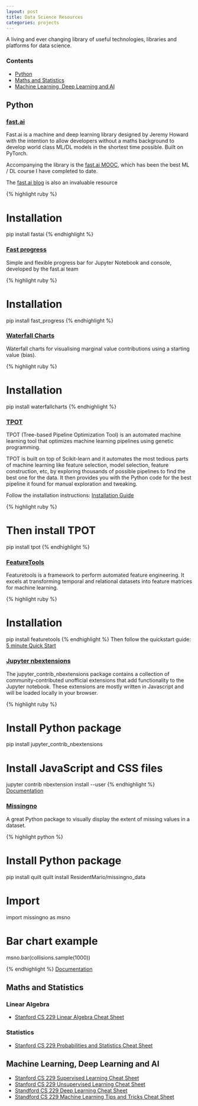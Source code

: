 ```yaml
---
layout: post
title: Data Science Resources
categories: projects
---
```


A living and ever changing library of useful technologies, libraries and platforms for data science.

<!-- more -->

<h3>Contents</h3>

<ul>
	<li><a href="#python">Python</a></li>
	<li><a href="#mathsandstatistics">Maths and Statistics</a></li>
	<li><a href="#machnielearning">Machine Learning, Deep Learning and AI</a></li>
</ul>


<h2 id="python">Python</h2>

<h3><a href="https://github.com/fastai/fastai">fast.ai</a></h3>
Fast.ai is a machine and deep learning library designed by Jeremy Howard with the intention to allow developers without a maths background to develop world class ML/DL models in the shortest time possible. Built on PyTorch.

Accompanying the library is the <a href="http://www.fast.ai/">fast.ai MOOC</a>, which has been the best ML / DL course I have completed to date.

The <a href="http://www.fast.ai/topics/">fast.ai blog</a> is also an invaluable resource

{% highlight ruby %}
# Installation
pip install fastai
{% endhighlight %}


<h3><a href="https://github.com/fastai/fast_progress">Fast progress</a></h3>
Simple and flexible progress bar for Jupyter Notebook and console, developed by the fast.ai team

{% highlight ruby %}
# Installation
pip install fast_progress
{% endhighlight %}

<h3><a href="https://github.com/chrispaulca/waterfall">Waterfall Charts</a></h3>
Waterfall charts for visualising marginal value contributions using a starting value (bias). 

{% highlight ruby %}
# Installation
pip install waterfallcharts
{% endhighlight %}

<h3><a href="https://github.com/EpistasisLab/tpot">TPOT</a></h3>
TPOT (Tree-based Pipeline Optimization Tool) is an automated machine learning tool that optimizes machine learning pipelines using genetic programming.

TPOT is built on top of Scikit-learn and it automates the most tedious parts of machine learning like feature selection, model selection, feature construction, etc, by exploring thousands of possible pipelines to find the best one for the data. It then provides you with the Python code for the best pipeline it found for manual exploration and tweaking.

Follow the installation instructions: <a href="http://epistasislab.github.io/tpot/installing/">Installation Guide</a>

{% highlight ruby %}
# Then install TPOT
pip install tpot
{% endhighlight %}

<h3><a href="https://www.featuretools.com/">FeatureTools</a></h3>
Featuretools is a framework to perform automated feature engineering. It excels at transforming temporal and relational datasets into feature matrices for machine learning.

{% highlight ruby %}
# Installation
pip install featuretools
{% endhighlight %}
Then follow the quickstart guide: <a href="https://docs.featuretools.com/#minute-quick-start">5 minute Quick Start</a>


<h3><a href="https://jupyter-contrib-nbextensions.readthedocs.io/en/latest/install.html">Jupyter nbextensions</a></h3>
The jupyter_contrib_nbextensions package contains a collection of community-contributed unofficial extensions that add functionality to the Jupyter notebook. These extensions are mostly written in Javascript and will be loaded locally in your browser.

{% highlight ruby %}
# Install Python package
pip install jupyter_contrib_nbextensions

# Install JavaScript and CSS files
jupyter contrib nbextension install --user
{% endhighlight %}
<a href="https://jupyter-contrib-nbextensions.readthedocs.io/en/latest/install.html">Documentation</a>

<h3><a href="https://github.com/ResidentMario/missingno">Missingno</a></h3>
A great Python package to visually display the extent of missing values in a dataset.

{% highlight python %}
# Install Python package
pip install quilt
quilt install ResidentMario/missingno_data

# Import
import missingno as msno

# Bar chart example
msno.bar(collisions.sample(1000))

{% endhighlight %}
<a href="https://github.com/ResidentMario/missingno">Documentation</a>

<h2 id="mathsandstatistics">Maths and Statistics</h2>

<h3 id="linearalgebra">Linear Algebra</h3>

<ul>
	<li><a href="https://stanford.edu/~shervine/teaching/cs-229/refresher-algebra-calculus.html">Stanford CS 229 Linear Algebra Cheat Sheet</a></li>
</ul>

<h3 id="statistics">Statistics</h3>

<ul>
	<li><a href="https://stanford.edu/~shervine/teaching/cs-229/refresher-probabilities-statistics.html">Stanford CS 229 Probabilities and Statistics Cheat Sheet</a></li>
</ul>

<h2 id="machnielearning">Machine Learning, Deep Learning and AI</h2>

<ul>
	<li><a href="https://stanford.edu/~shervine/teaching/cs-229/cheatsheet-supervised-learning.html">Stanford CS 229 Supervised Learning Cheat Sheet</a></li>
	<li><a href="https://stanford.edu/~shervine/teaching/cs-229/cheatsheet-unsupervised-learning.html">Stanford CS 229 Unsupervised Learning Cheat Sheet</a></li>
	<li><a href="https://stanford.edu/~shervine/teaching/cs-229/cheatsheet-deep-learning.html">Standford CS 229 Deep Learning Cheat Sheet</a></li>
	<li><a href="https://stanford.edu/~shervine/teaching/cs-229/cheatsheet-machine-learning-tips-and-tricks.html">Standford CS 229 Machine Learning Tips and Tricks Cheat Sheet</a></li>
</ul>